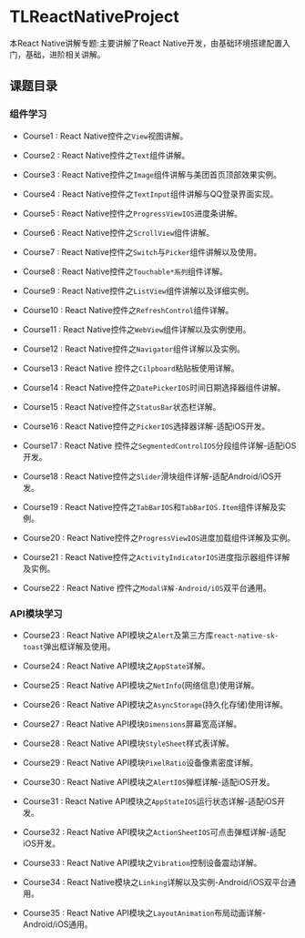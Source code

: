 # TLReactNativeProject
本React Native讲解专题:主要讲解了React Native开发，由基础环境搭建配置入门，基础，进阶相关讲解。

## 课题目录

### 组件学习

* Course1 : React Native控件之`View`视图讲解。

* Course2 : React Native控件之`Text`组件讲解。

* Course3 : React Native控件之`Image`组件讲解与美团首页顶部效果实例。

* Course4 : React Native控件之`TextInput`组件讲解与QQ登录界面实现。

* Course5 : React Native控件之`ProgressViewIOS`进度条讲解。

* Course6 : React Native控件之`ScrollView`组件讲解。

* Course7 : React Native控件之`Switch`与`Picker`组件讲解以及使用。

* Course8 : React Native控件之`Touchable*系列`组件详解。

* Course9 : React Native控件之`ListView`组件讲解以及详细实例。

* Course10 : React Native控件之`RefreshControl`组件详解。

* Course11 : React Native控件之`WebView`组件详解以及实例使用。

* Course12 : React Native控件之`Navigator`组件详解以及实例。

* Course13 : React Native 控件之`Cilpboard`粘贴板使用详解。

* Course14 : React Native控件之`DatePickerIOS`时间日期选择器组件讲解。

* Course15 : React Native控件之`StatusBar`状态栏详解。

* Course16 : React Native控件之`PickerIOS`选择器详解-适配iOS开发。

* Course17 : React Native 控件之`SegmentedControlIOS`分段组件详解-适配iOS开发。

* Course18 : React Native控件之`Slider`滑块组件详解-适配Android/iOS开发。

* Course19 : React Native控件之`TabBarIOS`和`TabBarIOS.Item`组件详解及实例。

* Course20 : React Native控件之`ProgressViewIOS`进度加载组件详解及实例。

* Course21 : React Native控件之`ActivityIndicatorIOS`进度指示器组件详解及实例。

* Course22 : React Native 控件之`Modal详解-Android/iOS`双平台通用。

### API模块学习

* Course23 : React Native API模块之`Alert`及第三方库`react-native-sk-toast`弹出框详解及使用。

* Course24 : React Native API模块之`AppState`详解。

* Course25 : React Native API模块之`NetInfo`(网络信息)使用详解。

* Course26 : React Native API模块之`AsyncStorage`(持久化存储)使用详解。

* Course27 : React Native API模块`Dimensions`屏幕宽高详解。

* Course28 : React Native API模块`StyleSheet`样式表详解。

* Course29 : React Native API模块`PixelRatio`设备像素密度详解。

* Course30 : React Native API模块之`AlertIOS`弹框详解-适配iOS开发。

* Course31 : React Native API模块之`AppStateIOS`运行状态详解-适配iOS开发。

* Course32 : React Native API模块之`ActionSheetIOS`可点击弹框详解-适配iOS开发。

* Course33 : React Native API模块之`Vibration`控制设备震动详解。

* Course34 : React Native模块之`Linking`详解以及实例-Android/iOS双平台通用。

* Course35 : React Native API模块之`LayoutAnimation`布局动画详解-Android/iOS通用。
